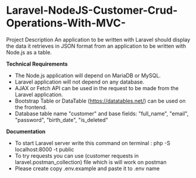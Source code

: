# Laravel-NodeJS-Customer-Crud-Operations-With-MVC-
Project Description  An application to be written with Laravel should display the data it retrieves in JSON format from an application to be written with Node.js as a table. 


**Technical Requirements**  
- The Node.js application will depend on MariaDB or MySQL. 
- Laravel application will not depend on any database. 
- AJAX or Fetch API can be used in the request to be made from the Laravel application.
- Bootstrap Table or DataTable (https://datatables.net/) can be used on the frontend.
- Database table name "customer" and base fields: "full_name", "email", "password", "birth_date", "is_deleted"


**Documentation** 
- To start Laravel server write this command on terminal : php -S localhost:8000 -t public
- To try requests you can use (customer requests in laravel.postman_collection) file which is will work on postman
- Please create copy .env.example and paste it to .env name
